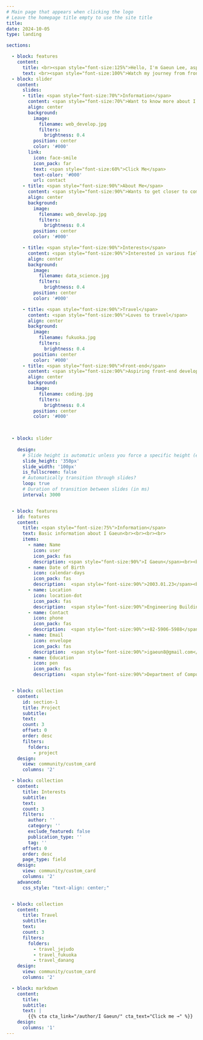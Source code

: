 ```yaml
---
# Main page that appears when clicking the logo
# Leave the homepage title empty to use the site title
title:
date: 2024-10-05
type: landing

sections:

  - block: features
    content:
      title: <br><span style="font-size:125%">Hello, I'm Gaeun Lee, aspiring to become a web developer.</span>
      text: <br><span style="font-size:100%">Watch my journey from frontend to full stack development.</span>
  - block: slider
    content:
      slides:
      - title: <span style="font-size:70%">Information</span>
        content: <span style="font-size:70%">Want to know more about I Gaeun?</span>
        align: center
        background:
          image:
            filename: web_develop.jpg
            filters:
              brightness: 0.4
          position: center
          color: '#000'
        link:
          icon: face-smile
          icon_pack: far
          text: <span style="font-size:60%">Click Me</span>
          text-color: '#000'
          url: contact
      - title: <span style="font-size:90%">About Me</span>
        content: <span style="font-size:90%">Wants to get closer to computers</span>
        align: center
        background:
          image:
            filename: web_develop.jpg
            filters:
              brightness: 0.4
          position: center
          color: '#000'

      - title: <span style="font-size:90%">Interests</span>
        content: <span style="font-size:90%">Interested in various fields</span>
        align: center
        background:
          image:
            filename: data_science.jpg
            filters:
              brightness: 0.4
          position: center
          color: '#000'

      - title: <span style="font-size:90%">Travel</span>
        content: <span style="font-size:90%">Loves to travel</span>
        align: center
        background:
          image:
            filename: fukuoka.jpg
            filters:
              brightness: 0.4
          position: center
          color: '#000'
      - title: <span style="font-size:90%">Front-end</span>
        content: <span style="font-size:90%">Aspiring front-end development student</span>
        align: center
        background:
          image:
            filename: coding.jpg
            filters:
              brightness: 0.4
          position: center
          color: '#000'

  

  - block: slider
   
    design:
      # Slide height is automatic unless you force a specific height (e.g. '400px')
      slide_height: '350px'
      slide_width: '100px'
      is_fullscreen: false
      # Automatically transition through slides?
      loop: true
      # Duration of transition between slides (in ms)
      interval: 3000


  - block: features
    id: features
    content:
      title: <span style="font-size:75%">Information</span>
      text: Basic information about I Gaeun<br><br><br><br>
      items:
        - name: Name
          icon: user
          icon_pack: fas
          description: <span style="font-size:90%">I Gaeun</span><br><br>
        - name: Date of Birth
          icon: calendar-days
          icon_pack: fas
          description:  <span style="font-size:90%">2003.01.23</span><br><br>
        - name: Location
          icon: location-dot
          icon_pack: fas
          description:  <span style="font-size:90%">Engineering Building 7, Chonbuk National University</span><br><br>
        - name: Contact
          icon: phone
          icon_pack: fas
          description:  <span style="font-size:90%">+82-5906-5988</span><br><br>
        - name: Email
          icon: envelope
          icon_pack: fas
          description:  <span style="font-size:90%">igaeun8@gmail.com</span><br><br>
        - name: Education
          icon: pen
          icon_pack: fas
          description:  <span style="font-size:90%">Department of Computer Artificial Intelligence, Chonbuk National University</span><br><br>


  - block: collection
    content:
      id: section-1
      title: Project
      subtitle:
      text:
      count: 3
      offset: 0
      order: desc
      filters:
        folders:
          - project
    design:
      view: community/custom_card
      columns: '2'

  - block: collection
    content:
      title: Interests
      subtitle:
      text:
      count: 3
      filters:
        author: ''
        category: ''
        exclude_featured: false
        publication_type: ''
        tag: ''
      offset: 0
      order: desc
      page_type: field
    design:
      view: community/custom_card
      columns: '2'
    advanced:
      css_style: "text-align: center;"


  - block: collection
    content:
      title: Travel
      subtitle:
      text:
      count: 3
      filters:
        folders:
          - travel_jejudo
          - travel_fukuoka
          - travel_danang
    design:
      view: community/custom_card
      columns: '2'

  - block: markdown
    content:
      title:
      subtitle:
      text: |
        {{% cta cta_link="/author/I Gaeun/" cta_text="Click me →" %}}
    design:
      columns: '1'
---
```


